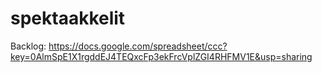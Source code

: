 spektaakkelit
=============

Backlog: https://docs.google.com/spreadsheet/ccc?key=0AlmSpE1X1rgddEJ4TEQxcFp3ekFrcVplZGI4RHFMV1E&usp=sharing
